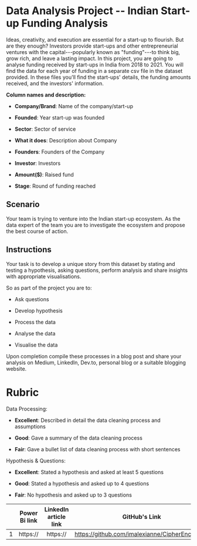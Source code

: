 # Data Analysis Project -- Indian Start-up Funding Analysis

Ideas, creativity, and execution are essential for a start-up to
flourish. But are they enough? Investors provide start-ups and other
entrepreneurial ventures with the capital---popularly known as
\"funding\"---to think big, grow rich, and leave a lasting impact. In
this project, you are going to analyse funding received by start-ups in
India from 2018 to 2021. You will find the data for each year of funding
in a separate csv file in the dataset provided. In these files you\'ll
find the start-ups' details, the funding amounts received, and the
investors\' information.

**Column names and description:**

-   **Company/Brand**: Name of the company/start-up

-   **Founded**: Year start-up was founded

-   **Sector**: Sector of service

-   **What it does**: Description about Company

-   **Founders**: Founders of the Company

-   **Investor**: Investors

-   **Amount(\$)**: Raised fund

-   **Stage**: Round of funding reached

## Scenario 

Your team is trying to venture into the Indian start-up ecosystem. As the 
data expert of the team you are to investigate the ecosystem and propose 
the best course of action. 

## Instructions

Your task is to develop a unique story from this dataset by stating and
testing a hypothesis, asking questions, perform analysis and share
insights with appropriate visualisations.

So as part of the project you are to:

-   Ask questions

-   Develop hypothesis

-   Process the data

-   Analyse the data

-   Visualise the data

Upon completion compile these processes in a blog post and share your
analysis on Medium, LinkedIn, Dev.to, personal blog or a suitable
blogging website.

# Rubric

Data Processing:

-   **Excellent**: Described in detail the data cleaning process and
    assumptions

-   **Good**: Gave a summary of the data cleaning process

-   **Fair**: Gave a bullet list of data cleaning process with short
    sentences

Hypothesis & Questions:

-   **Excellent**: Stated a hypothesis and asked at least 5 questions

-   **Good**: Stated a hypothesis and asked up to 4 questions

-   **Fair**: No hypothesis and asked up to 3 questions

|  | Power Bi link            | LinkedIn article link                       | GitHub's Link                                       |
|:--:|:------------------------:|:----------------------------------:|:---------------------------------------------------:|
| 1 |  https://        |  https://     |https://github.com/imalexianne/CipherEncription      |

